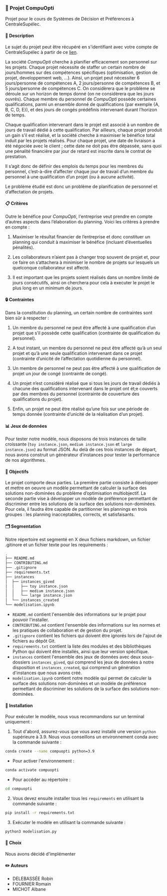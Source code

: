 ### :pushpin: Projet CompuOpti
Projet pour le cours de Systèmes de Décision et Préférences à CentraleSupélec.

#### :page_facing_up: Description
Le sujet du projet peut être récupéré en s'identifiant avec votre compte de CentraleSupélec à partir de ce [lien](https://centralesupelec.edunao.com/pluginfile.php/291576/mod_resource/content/3/Projet_SDP_2022_23-4.pdf).

La société *CompuOpti* cherche à planifier efficacement son personnel sur les projets. Chaque projet nécessite de staffer un certain nombre de jours/hommes sur des compétences spécifiques (optimisation, gestion de projet, developpement web, ...). Ainsi, un projet peut nécessiter 6 jours/personne de compétences A, 2 jours/personne de compétences B, et 5 jours/personne de compétences C. 
On considèrera que le problème se déroule sur un horizon de temps donné (on ne considèrera que les jours ouvrés). Chaque membre du personnel de *CompuOpti* possède certaines qualifications, parmi un ensemble donné de qualifications (par exemple {A, B, C, D, E}), et des jours de congés prédéfinis intervenant durant l’horizon de temps.

Chaque qualification intervenant dans le projet est associé à un nombre de jours de travail dédié à cette qualification. Par ailleurs, chaque projet produit un gain s’il est réalisé, et la société cherche à maximiser le bénéfice total induit par les projets réalisés. Pour chaque projet, une date de livraison a été négociée avec le client ; cette date ne doit pas être dépassée, sans quoi une pénalité financière par jour de retard est inscrite dans le contrat de prestation.

Il s’agit donc de définir des emplois du temps pour les membres du personnel, c’est-à-dire d’affecter chaque jour de travail d’un membre du personnel à une qualification d’un projet (ou à aucune activité). 

Le problème étudié est donc un problème de planification de personnel et d’affectation de projets.

#### :clipboard: Critères
Outre le bénéfice pour *CompuOpti*, l'entreprise veut prendre en compte d’autres aspects dans l’élaboration du planning. Voici les critères à prendre en compte :

1. Maximiser le résultat financier de l’entreprise et donc constituer un planning qui conduit à maximiser le bénéfice (incluant d’éventuelles pénalités).

2. Les collaborateurs n’aient pas à changer trop souvent de projet et, pour ce faire on s’attachera à minimiser le nombre de projets sur lesquels un quelconque collaborateur est affecté.

3. Il est important que les projets soient réalisés dans un nombre limité de jours consécutifs, ainsi on cherchera pour cela à executer le projet le plus long en un minimum de jours. 

#### 🔒 Contraintes
Dans la constitution du planning, un certain nombre de contraintes sont bien sûr à respecter :

1. Un membre du personnel ne peut être affecté à une qualification d’un projet que s’il possède cette qualification (contrainte de qualification du personnel).

2. A tout instant, un membre du personnel ne peut être affecté qu’à un seul projet et qu’à une seule qualification intervenant dans ce projet (contrainte d’unicité de l’affectation quotidienne du personnel).

3. Un membre de personnel ne peut pas être affecté à une qualification de projet un jour de congé (contrainte de congé).

4. Un projet n’est considéré réalisé que si tous les jours de travail dédiés à chacune des qualifications intervenant dans le projet ont ét;e couverts par des membres du personnel (contrainte de couverture des qualifications du projet).

5. Enfin, un projet ne peut être réalisé qu’une fois sur une période de temps donnée (contrainte d’unicité de la réalisation d’un projet).

#### :bar_chart: Jeux de données
Pour tester notre modèle, nous disposons de trois instances de taille croissante (``toy instance.json``, ``medium instance.json`` et ``large instance.json``) au format JSON.
Au delà de ces trois instances de départ, nous avons construit un générateur d’instances pour tester la performance de nos algorithmes.

#### 🎯 Objectifs
Le projet comporte deux parties. La première partie consiste à développer et mettre en oeuvre un modèle permettant de calculer la surface des solutions non-dominées du problème d’optimisation multiobjectif. La seconde partie vise à développer un modèle de préférence permettant de discriminer entre les solutions de la surface des solutions non-dominées.
Pour cela, il faudra être capable de partitionner les plannings en trois groupes : les planning inacceptables, corrects, et satisfaisants.

#### :card_index_dividers: Segmentation
Notre répertoire est segmenté en X deux fichiers markdown, un fichier .gitinore et un fichier texte pour les requirements :

```bash 
.
├── README.md
├── CONTRIBUTING.md
├── .gitignore
├── requirements.txt
├── instances   
│  ├── instances_gived
│  │   ├── toy instance.json
│  │   ├── medium instance.json
│  │   └── large instance.json
│  └── instances_created
└── modelisation.ipynb
```

- ``README.md`` contient l'ensemble des informations sur le projet pour pouvoir l'installer.
- ``CONTRIBUTING.md`` contient l'ensemble des informations sur les normes et les pratiques de collaboration et de gestion du projet.
- ``.gitignore`` contient les fichiers qui doivent être ignorés lors de l'ajout de fichiers au dépôt Git.
- ``requirements.txt`` contient la liste des modules et des bibliothèques Python qui doivent être installés, ainsi que leur version spécifique.
- ``instances`` contient l'ensemble des jeux de données avec deux sous-dossiers ``instances_gived``, qui comprend les jeux de données à notre disposition et ``instances_created``, qui comprend un génération d'instances que nous avons créé.
 - ``modelisation.ipynb`` contient notre modèle qui permet de calculer la surface des solutions non-dominées et un modèle de préférence permettant de discriminer les solutions de la surface des solutions non-dominées.

#### :wrench: Installation
Pour exécuter le modèle, nous vous recommandons sur un terminal uniquement :

1. Tout d'abord, assurez-vous que vous avez installé une version `python` supérieure à 3.9. Nous vous conseillons un environnement conda avec la commande suivante : 
```bash
conda create --name compuopti python=3.9
```
- Pour activer l'environnement :
```bash
conda activate compuopti
```
- Pour accéder au répertoire : 

```bash
cd compuopti
```

2. Vous devez ensuite installer tous les `requirements` en utilisant la commande suivante :
```bash
pip install -r requirements.txt
```
3. Exécuter le modèle en utilisant la commande suivante :
```bash
python3 modelisation.py
```

#### 🤔 Choix
Nous avons décidé d'implémenter 

#### :pencil2: Auteurs
- DELEBASSÉE Robin
- FOURNIER Romain
- MICHOT Albane
